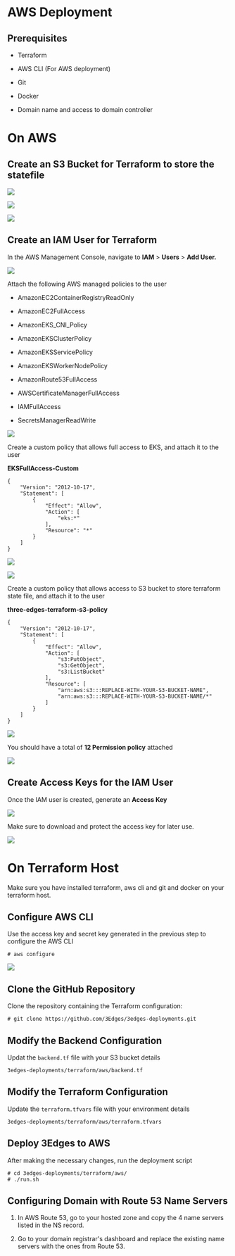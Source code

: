 # AWS Deployment

## Prerequisites
- Terraform

- AWS CLI (For AWS deployment)

- Git

- Docker 

- Domain name and access to domain controller


# On AWS

## Create an S3 Bucket for Terraform to store the statefile 

![](./docs/images/s3_bucket_creation_1.png)

![](./docs/images/s3_bucket_creation_2.png)

![](./docs/images/s3_bucket_creation_3.png)

## Create an IAM User for Terraform

In the AWS Management Console, navigate to **IAM** \> **Users** \> **Add User.**  

![](./docs/images/image_1_user_add.png)



Attach the following AWS managed policies to the user  
    
  - AmazonEC2ContainerRegistryReadOnly
  
  - AmazonEC2FullAccess
  
  - AmazonEKS\_CNI\_Policy  
  
  - AmazonEKSClusterPolicy  
  
  - AmazonEKSServicePolicy  
  
  - AmazonEKSWorkerNodePolicy  
  
  - AmazonRoute53FullAccess  
  
  - AWSCertificateManagerFullAccess  
  
  - IAMFullAccess

  - SecretsManagerReadWrite 

![](./docs/images/image_2_user_policies.png)

Create a custom policy that allows full access to EKS, and attach it to the user

**EKSFullAccess-Custom**

```
{
    "Version": "2012-10-17",
    "Statement": [
        {
            "Effect": "Allow",
            "Action": [
                "eks:*"
            ],
            "Resource": "*"
        }
    ]
}
```

![](./docs/images/image_3_eks_custom_policy.png)

![](./docs/images/image_4_user_creation_review.png)

Create a custom policy that allows access to S3 bucket to store terraform state file, and attach it to the user

**three-edges-terraform-s3-policy**

```
{
    "Version": "2012-10-17",
    "Statement": [
        {
            "Effect": "Allow",
            "Action": [
                "s3:PutObject",
                "s3:GetObject",
                "s3:ListBucket"
            ],
            "Resource": [
                "arn:aws:s3:::REPLACE-WITH-YOUR-S3-BUCKET-NAME",
                "arn:aws:s3:::REPLACE-WITH-YOUR-S3-BUCKET-NAME/*"
            ]
        }
    ]
}
```
![](./docs/images/image_3_three_edges_terraform_s3_policy.png)



You should have a total of **12 Permission policy** attached 

![](./docs/images/final_permission_list.png)

## Create Access Keys for the IAM User

Once the IAM user is created, generate an **Access Key**

![](./docs/images/image_6_access_key_step_1.png)

Make sure to download and protect the access key for later use.

![](./docs/images/image_7_access_key_step_2.png)

# 

# On Terraform Host

Make sure you have installed terraform, aws cli and git and docker on your terraform host.

## Configure AWS CLI

Use the access key and secret key generated in the previous step to configure the AWS CLI

```
# aws configure  
```

![](./docs/images/image_8_aws_configure.png)

## Clone the GitHub Repository

Clone the repository containing the Terraform configuration:

```
# git clone https://github.com/3Edges/3edges-deployments.git
```

## Modify the Backend Configuration 

Updat the `backend.tf` file with your S3 bucket details

```
3edges-deployments/terraform/aws/backend.tf
```

## Modify the Terraform Configuration

Update the `terraform.tfvars` file with your environment details

```
3edges-deployments/terraform/aws/terraform.tfvars
```

## Deploy 3Edges to AWS

After making the necessary changes, run the deployment script

```
# cd 3edges-deployments/terraform/aws/
# ./run.sh
```

## Configuring Domain with Route 53 Name Servers

1. In AWS Route 53, go to your hosted zone and copy the 4 name servers listed in the NS record.

2. Go to your domain registrar's dashboard and replace the existing name servers with the ones from Route 53.